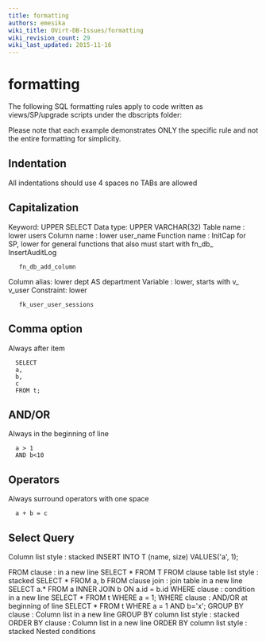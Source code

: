 ```yaml
---
title: formatting
authors: emesika
wiki_title: OVirt-DB-Issues/formatting
wiki_revision_count: 29
wiki_last_updated: 2015-11-16
---
```


# formatting

The following SQL formatting rules apply to code written as views/SP/upgrade scripts under the dbscripts folder:

Please note that each example demonstrates ONLY the specific rule and not the entire formatting for simplicity.

## Indentation

All indentations should use 4 spaces no TABs are allowed

## Capitalization

Keyword: UPPER
 SELECT Data type: UPPER
 VARCHAR(32) Table name : lower
 users Column name : lower
 user_name Function name : InitCap for SP, lower for general functions that also must start with fn_db_
 InsertAuditLog

       fn_db_add_column

Column alias: lower
 dept AS department Variable : lower, starts with v_
 v_user Constraint: lower

       fk_user_user_sessions

## Comma option

Always after item

      SELECT
      a,
      b,
      c
      FROM t;

## AND/OR

Always in the beginning of line

      a > 1
      AND b<10

## Operators

Always surround operators with one space

      a + b = c

## Select Query

Column list style : stacked
 INSERT INTO T (name,
 size)
VALUES('a',
 1);

FROM clause : in a new line
 SELECT \*
FROM T FROM clause table list style : stacked
 SELECT \*
 FROM a,
 b FROM clause join : join table in a new line
 SELECT a.\*
FROM a
INNER JOIN b ON a.id = b.id WHERE clause : condition in a new line
 SELECT \*
FROM t
WHERE a = 1; WHERE clause : AND/OR at beginning of line
 SELECT \*
FROM t
WHERE a = 1
AND b='x'; GROUP BY clause : Column list in a new line
GROUP BY column list style : stacked
ORDER BY clause : Column list in a new line
ORDER BY column list style : stacked
 Nested conditions
